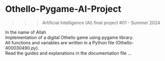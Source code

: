 ﻿# Othello-Pygame-AI-Project
>>> Artificial Intelligence (AI) final project #01 - Summer 2024

In the name of Allah <br />
Implementation of a digital Othello game using pygame library. <br />
All functions and variables are written in a Python file (Othello-400030490.py). <br />
Read the guides and explanations in the documentation file ...
